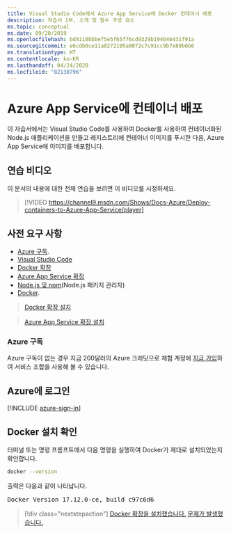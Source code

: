 ```yaml
---
title: Visual Studio Code에서 Azure App Service에 Docker 컨테이너 배포
description: 자습서 1부, 소개 및 필수 구성 요소
ms.topic: conceptual
ms.date: 09/20/2019
ms.openlocfilehash: bd4110bbbef5e5f65f76cd9329b194646431f91a
ms.sourcegitcommit: e6cdb0ce11a8272195a0072c7c91cc9b7e89b0b6
ms.translationtype: HT
ms.contentlocale: ko-KR
ms.lasthandoff: 04/24/2020
ms.locfileid: "82138796"
---
```

# <a name="deploy-containers-to-azure-app-service"></a>Azure App Service에 컨테이너 배포

이 자습서에서는 Visual Studio Code를 사용하여 Docker를 사용하여 컨테이너화된 Node.js 애플리케이션을 만들고 레지스트리에 컨테이너 이미지를 푸시한 다음, Azure App Service에 이미지를 배포합니다.

## <a name="walkthrough-video"></a>연습 비디오

이 문서의 내용에 대한 전체 연습을 보려면 이 비디오를 시청하세요.

> [!VIDEO https://channel9.msdn.com/Shows/Docs-Azure/Deploy-containers-to-Azure-App-Service/player]

## <a name="prerequisites"></a>사전 요구 사항

- [Azure 구독](#azure-subscription).
- [Visual Studio Code](https://code.visualstudio.com/)
- [Docker 확장](https://marketplace.visualstudio.com/items?itemName=ms-azuretools.vscode-docker)
- [Azure App Service 확장](https://marketplace.visualstudio.com/items?itemName=ms-azuretools.vscode-azureappservice)
- [Node.js 및 npm](https://nodejs.org/en/download)(Node.js 패키지 관리자)
- [Docker](https://www.docker.com/community-edition).

> <a class="tutorial-install-extension-btn" href="https://marketplace.visualstudio.com/items?itemName=ms-azuretools.vscode-docker">Docker 확장 설치</a>

> <a class="tutorial-install-extension-btn" href="https://marketplace.visualstudio.com/items?itemName=ms-azuretools.vscode-azureappservice">Azure App Service 확장 설치</a>

### <a name="azure-subscription"></a>Azure 구독

Azure 구독이 없는 경우 지금 200달러의 Azure 크레딧으로 체험 계정에 [지금 가입](https://azure.microsoft.com/free/?utm_source=campaign&utm_campaign=vscode-tutorial-docker-extension&mktingSource=vscode-tutorial-docker-extension)하여 서비스 조합을 사용해 볼 수 있습니다.

## <a name="sign-in-to-azure"></a>Azure에 로그인

[!INCLUDE [azure-sign-in](includes/azure-sign-in.md)]

## <a name="verify-docker-install"></a>Docker 설치 확인

터미널 또는 명령 프롬프트에서 다음 명령을 실행하여 Docker가 제대로 설치되었는지 확인합니다.

```bash
docker --version
```

출력은 다음과 같이 나타납니다.

<pre>
Docker Version 17.12.0-ce, build c97c6d6
</pre>

> [!div class="nextstepaction"]
> [Docker 확장을 설치했습니다.](tutorial-vscode-docker-node-02.md) [문제가 발생했습니다.](https://www.research.net/r/PWZWZ52?tutorial=docker-extension&step=getting-started)
